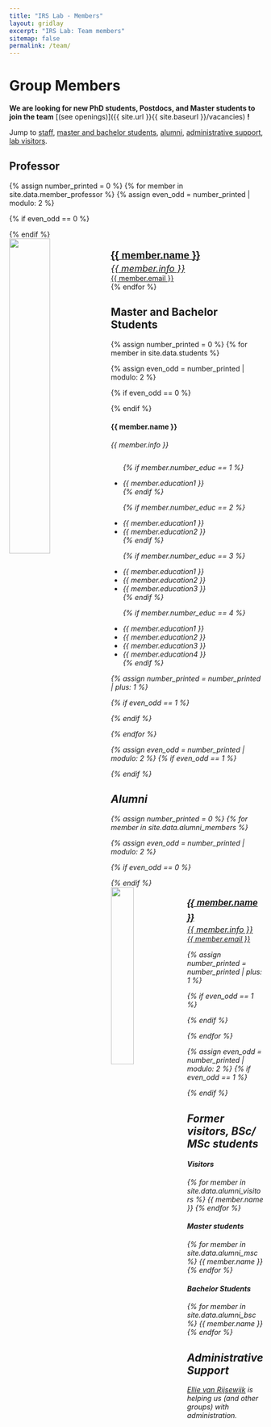 ```yaml
---
title: "IRS Lab - Members"
layout: gridlay
excerpt: "IRS Lab: Team members"
sitemap: false
permalink: /team/
---
```


# Group Members

 **We are  looking for new PhD students, Postdocs, and Master students to join the team** [(see openings)]({{ site.url }}{{ site.baseurl }}/vacancies) **!**


Jump to [staff](#staff), [master and bachelor students](#master-and-bachelor-students), [alumni](#alumni), [administrative support](#administrative-support), [lab visitors](#lab-visitors).

## Professor
{% assign number_printed = 0 %}
{% for member in site.data.member_professor %}
{% assign even_odd = number_printed | modulo: 2 %}

{% if even_odd == 0 %}
<div class="row">
{% endif %}
<div class="col-sm-6 clearfix">
<div class="list-group">
  <a href="{{ site.url }}{{ site.baseurl }}/team/jaeho" class="list-group-item" style="height: 220px;">
    <img src="{{ site.url }}{{ site.baseurl }}/images/teampic/{{ member.photo }}" class="img-responsive" width="40%" style="float: left" />
    <br><span style="font-family:sans-serif; font-weight:bold; font-size:20px; line-height:1.6;">{{ member.name }}<br></span>
    <span style="font-style:italic; font-size:18px">{{ member.info }}<br></span>
    <span>{{ member.email }}<br></span>
  </a>
</div>
</div>
</div>
{% endfor %}

## Master and Bachelor Students
{% assign number_printed = 0 %}
{% for member in site.data.students %}

{% assign even_odd = number_printed | modulo: 2 %}

{% if even_odd == 0 %}
<div class="row">
{% endif %}

<div class="col-sm-6 clearfix">
  <h4>{{ member.name }}</h4>
  <i>{{ member.info }} <!-- <br>email: <{{ member.email }}></i> -->
  <ul style="overflow: hidden">

  {% if member.number_educ == 1 %}
  <li> {{ member.education1 }} </li>
  {% endif %}

  {% if member.number_educ == 2 %}
  <li> {{ member.education1 }} </li>
  <li> {{ member.education2 }} </li>
  {% endif %}

  {% if member.number_educ == 3 %}
  <li> {{ member.education1 }} </li>
  <li> {{ member.education2 }} </li>
  <li> {{ member.education3 }} </li>
  {% endif %}

  {% if member.number_educ == 4 %}
  <li> {{ member.education1 }} </li>
  <li> {{ member.education2 }} </li>
  <li> {{ member.education3 }} </li>
  <li> {{ member.education4 }} </li>
  {% endif %}

  </ul>
</div>

{% assign number_printed = number_printed | plus: 1 %}

{% if even_odd == 1 %}
</div>
{% endif %}

{% endfor %}

{% assign even_odd = number_printed | modulo: 2 %}
{% if even_odd == 1 %}
</div>
{% endif %}


## Alumni

{% assign number_printed = 0 %}
{% for member in site.data.alumni_members %}

{% assign even_odd = number_printed | modulo: 2 %}

{% if even_odd == 0 %}
<div class="row">
{% endif %}

<div class="col-sm-6 clearfix">
<div class="list-group">
  <a href="{{ site.url }}{{ site.baseurl }}/team/jaeho" class="list-group-item" style="height: 200px;">
    <img src="{{ site.url }}{{ site.baseurl }}/images/teampic/{{ member.photo }}" class="img-responsive" width="30%" style="float: left" />
    <br><span style="font-family:sans-serif; font-weight:bold; font-size:18px; line-height:1.6;">{{ member.name }}<br></span>
    <span style="font-style:italic; font-size:16px">{{ member.info }}<br></span>
    <span>{{ member.email }}<br></span>
  </a>
</div>
</div>

{% assign number_printed = number_printed | plus: 1 %}

{% if even_odd == 1 %}
</div>
{% endif %}

{% endfor %}

{% assign even_odd = number_printed | modulo: 2 %}
{% if even_odd == 1 %}
</div>
{% endif %}

## Former visitors, BSc/ MSc students
<div class="row">

<div class="col-sm-4 clearfix">
<h4>Visitors</h4>
{% for member in site.data.alumni_visitors %}
{{ member.name }}
{% endfor %}
</div>

<div class="col-sm-4 clearfix">
<h4>Master students</h4>
{% for member in site.data.alumni_msc %}
{{ member.name }}
{% endfor %}
</div>

<div class="col-sm-4 clearfix">
<h4>Bachelor Students</h4>
{% for member in site.data.alumni_bsc %}
{{ member.name }}
{% endfor %}
</div>

</div>


## Administrative Support
<a href="mailto:Rijsewijk@Physics.LeidenUniv.nl">Ellie van Rijsewijk</a> is helping us (and other groups) with administration.

<br><br>